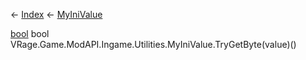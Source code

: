 ← [Index](Api-Index) ← [MyIniValue](VRage.Game.ModAPI.Ingame.Utilities.MyIniValue)

[bool](System.Boolean) bool VRage.Game.ModAPI.Ingame.Utilities.MyIniValue.TryGetByte(value)()